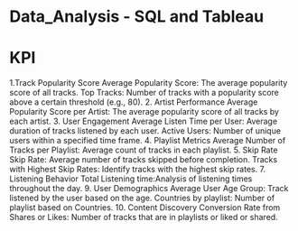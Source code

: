 # Data_Analysis - SQL and Tableau
# KPI
1.Track Popularity Score
Average Popularity Score: The average popularity score of all tracks.
Top Tracks: Number of tracks with a popularity score above a certain threshold (e.g., 80).
2. Artist Performance
Average Popularity Score per Artist: The average popularity score of all tracks by each artist.
3. User Engagement
Average Listen Time per User: Average duration of tracks listened by each user.
Active Users: Number of unique users within a specified time frame.
4. Playlist Metrics
Average Number of Tracks per Playlist: Average count of tracks in each playlist.
5. Skip Rate
Skip Rate: Average number of tracks skipped before completion.
Tracks with Highest Skip Rates: Identify tracks with the highest skip rates.
7. Listening Behavior
Total Listening time:Analysis of listening times throughout the day.
9. User Demographics
Average User Age Group: Track listened by the user based on the age. 
Countries by playlist: Number of playlist based on Countries. 
10. Content Discovery
Conversion Rate from Shares or Likes: Number of tracks that are in playlists or liked or shared.
